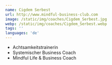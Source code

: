 ```yaml
---
name: Cigdem Serbest
url: http://www.mindful-business-club.com
image: /static/img/coaches/Cigdem_Serbest.jpg
webp: /static/img/coaches/Cigdem_Serbest.webp
tags: ''
languages: 'de'
---
```


<ul><li>Achtsamkeitstrainerin&nbsp;</li><li>Systemischer Business Coach&nbsp;</li><li>Mindful Life &amp; Business Coach&nbsp;</li></ul>
